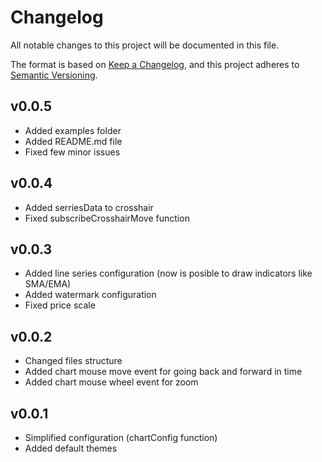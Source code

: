 # Changelog
All notable changes to this project will be documented in this file.

The format is based on [Keep a Changelog](https://keepachangelog.com/en/1.0.0/),
and this project adheres to [Semantic Versioning](https://semver.org/spec/v2.0.0.html).

## v0.0.5
- Added examples folder
- Added README.md file
- Fixed few minor issues

## v0.0.4
- Added serriesData to crosshair
- Fixed subscribeCrosshairMove function

## v0.0.3
- Added line series configuration (now is posible to draw indicators like SMA/EMA)
- Added watermark configuration
- Fixed price scale

## v0.0.2
- Changed files structure
- Added chart mouse move event for going back and forward in time
- Added chart mouse wheel event for zoom

## v0.0.1
- Simplified configuration (chartConfig function)
- Added default themes